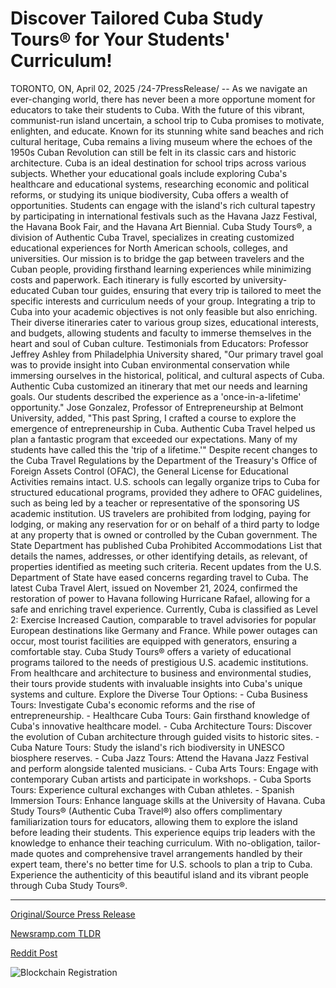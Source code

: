 # Discover Tailored Cuba Study Tours® for Your Students' Curriculum!

TORONTO, ON, April 02, 2025 /24-7PressRelease/ -- As we navigate an ever-changing world, there has never been a more opportune moment for educators to take their students to Cuba. With the future of this vibrant, communist-run island uncertain, a school trip to Cuba promises to motivate, enlighten, and educate. Known for its stunning white sand beaches and rich cultural heritage, Cuba remains a living museum where the echoes of the 1950s Cuban Revolution can still be felt in its classic cars and historic architecture.  Cuba is an ideal destination for school trips across various subjects. Whether your educational goals include exploring Cuba's healthcare and educational systems, researching economic and political reforms, or studying its unique biodiversity, Cuba offers a wealth of opportunities. Students can engage with the island's rich cultural tapestry by participating in international festivals such as the Havana Jazz Festival, the Havana Book Fair, and the Havana Art Biennial.  Cuba Study Tours®, a division of Authentic Cuba Travel, specializes in creating customized educational experiences for North American schools, colleges, and universities. Our mission is to bridge the gap between travelers and the Cuban people, providing firsthand learning experiences while minimizing costs and paperwork. Each itinerary is fully escorted by university-educated Cuban tour guides, ensuring that every trip is tailored to meet the specific interests and curriculum needs of your group.  Integrating a trip to Cuba into your academic objectives is not only feasible but also enriching. Their diverse itineraries cater to various group sizes, educational interests, and budgets, allowing students and faculty to immerse themselves in the heart and soul of Cuban culture.  Testimonials from Educators:  Professor Jeffrey Ashley from Philadelphia University shared, "Our primary travel goal was to provide insight into Cuban environmental conservation while immersing ourselves in the historical, political, and cultural aspects of Cuba. Authentic Cuba customized an itinerary that met our needs and learning goals. Our students described the experience as a 'once-in-a-lifetime' opportunity."  Jose Gonzalez, Professor of Entrepreneurship at Belmont University, added, "This past Spring, I crafted a course to explore the emergence of entrepreneurship in Cuba. Authentic Cuba Travel helped us plan a fantastic program that exceeded our expectations. Many of my students have called this the 'trip of a lifetime.'"  Despite recent changes to the Cuba Travel Regulations by the Department of the Treasury's Office of Foreign Assets Control (OFAC), the General License for Educational Activities remains intact. U.S. schools can legally organize trips to Cuba for structured educational programs, provided they adhere to OFAC guidelines, such as being led by a teacher or representative of the sponsoring US academic institution.   US travelers are prohibited from lodging, paying for lodging, or making any reservation for or on behalf of a third party to lodge at any property that is owned or controlled by the Cuban government. The State Department has published Cuba Prohibited Accommodations List that details the names, addresses, or other identifying details, as relevant, of properties identified as meeting such criteria.  Recent updates from the U.S. Department of State have eased concerns regarding travel to Cuba. The latest Cuba Travel Alert, issued on November 21, 2024, confirmed the restoration of power to Havana following Hurricane Rafael, allowing for a safe and enriching travel experience. Currently, Cuba is classified as Level 2: Exercise Increased Caution, comparable to travel advisories for popular European destinations like Germany and France. While power outages can occur, most tourist facilities are equipped with generators, ensuring a comfortable stay.  Cuba Study Tours® offers a variety of educational programs tailored to the needs of prestigious U.S. academic institutions. From healthcare and architecture to business and environmental studies, their tours provide students with invaluable insights into Cuba's unique systems and culture.  Explore the Diverse Tour Options:  - Cuba Business Tours: Investigate Cuba's economic reforms and the rise of entrepreneurship. - Healthcare Cuba Tours: Gain firsthand knowledge of Cuba's innovative healthcare model. - Cuba Architecture Tours: Discover the evolution of Cuban architecture through guided visits to historic sites. - Cuba Nature Tours: Study the island's rich biodiversity in UNESCO biosphere reserves. - Cuba Jazz Tours: Attend the Havana Jazz Festival and perform alongside talented musicians. - Cuba Arts Tours: Engage with contemporary Cuban artists and participate in workshops. - Cuba Sports Tours: Experience cultural exchanges with Cuban athletes. - Spanish Immersion Tours: Enhance language skills at the University of Havana.  Cuba Study Tours® (Authentic Cuba Travel®) also offers complimentary familiarization tours for educators, allowing them to explore the island before leading their students. This experience equips trip leaders with the knowledge to enhance their teaching curriculum.  With no-obligation, tailor-made quotes and comprehensive travel arrangements handled by their expert team, there's no better time for U.S. schools to plan a trip to Cuba. Experience the authenticity of this beautiful island and its vibrant people through Cuba Study Tours®. 

---

[Original/Source Press Release](https://www.24-7pressrelease.com/press-release/521362/discover-tailored-cuba-study-tours-for-your-students-curriculum)
                    

[Newsramp.com TLDR](https://newsramp.com/curated-news/transformative-educational-experiences-in-cuba-with-cuba-study-tours-r/56c78d9e549bc0c545ac7cfc26b6d2b2) 

 



[Reddit Post](https://www.reddit.com/r/newsramp/comments/1jpwasr/transformative_educational_experiences_in_cuba/) 



![Blockchain Registration](https://cdn.newsramp.app/24-7PressRelease/qrcode/254/2/dualvWRM.webp)